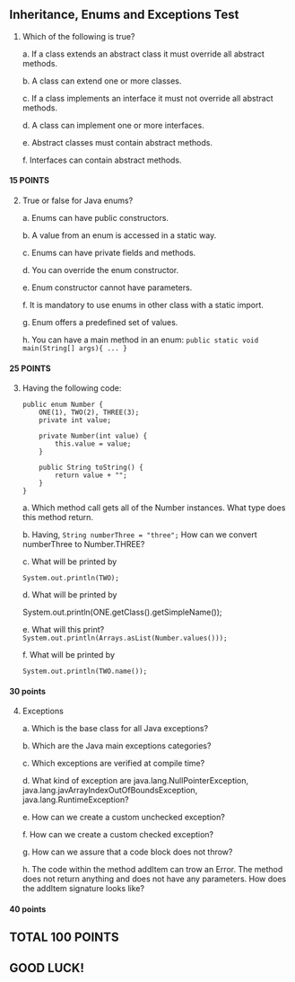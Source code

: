 ## Inheritance, Enums and Exceptions Test

1. Which of the following is true?

    a. If a class extends an abstract class it must override
    all abstract methods.

    b. A class can extend one or more classes.

    c. If a class implements an interface it must not override
    all abstract methods.

    d. A class can implement one or more interfaces.

    e. Abstract classes must contain abstract methods.

    f. Interfaces can contain abstract methods.

#### 15 POINTS


2. True or false for Java enums?

    a. Enums can have public constructors.

    b. A value from an enum is accessed in a static way.

    c. Enums can have private fields and methods.

    d. You can override the enum constructor.

    e. Enum constructor cannot have parameters.

    f. It is mandatory to use enums in other class with a static import.

    g. Enum offers a predefined set of values.

    h. You can have a main method in an enum:
    ```public static void main(String[] args){ ... }```

#### 25 POINTS


3. Having the following code:

    ```
    public enum Number {
        ONE(1), TWO(2), THREE(3);
        private int value;

        private Number(int value) {
            this.value = value;
        }

        public String toString() {
            return value + "";
        }
    }
    ```

    a. Which method call gets all of the Number instances.
    What type does this method return.

    b. Having,
    ```String numberThree = "three";```
    How can we convert numberThree to Number.THREE?

    c. What will be printed by

    ```System.out.println(TWO);```

    d. What will be printed by

      System.out.println(ONE.getClass().getSimpleName());

    e. What will this print?
    ```System.out.println(Arrays.asList(Number.values()));```

    f. What will be printed by

    ```System.out.println(TWO.name());```


#### 30 points


4. Exceptions

    a. Which is the base class for all Java exceptions?

    b. Which are the Java main exceptions categories?

    c. Which exceptions are verified at compile time?

    d. What kind of exception are
    java.lang.NullPointerException,
    java.lang.javArrayIndexOutOfBoundsException,
    java.lang.RuntimeException?

    e. How can we create a custom unchecked exception?

    f. How can we create a custom checked exception?

    g. How can we assure that a code block does not throw?

    h. The code within the method addItem can trow an Error.
    The method does not return anything and does not have any parameters.
    How does the addItem signature looks like?

#### 40 points



## TOTAL 100 POINTS

## GOOD LUCK!




